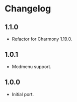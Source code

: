 # Changelog

## 1.1.0

- Refactor for Charmony 1.19.0.

## 1.0.1

- Modmenu support.

## 1.0.0

- Initial port.